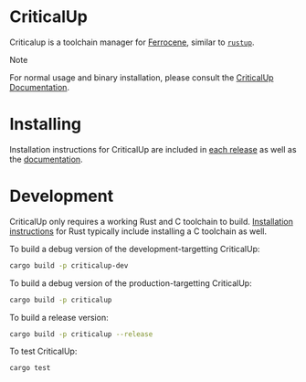 # CriticalUp

Criticalup is a toolchain manager for [Ferrocene][ferrocene], similar to [`rustup`][rustup].

> [!NOTE]  
>
> For normal usage and binary installation, please consult the [CriticalUp Documentation][criticalup-docs].

# Installing

Installation instructions for CriticalUp are included in [each release](https://github.com/ferrocene/criticalup/releases) as well as the [documentation][criticalup-docs].


# Development

CriticalUp only requires a working Rust and C toolchain to build. [Installation instructions][rust-install] for Rust typically include installing a C toolchain as well.

To build a debug version of the development-targetting CriticalUp:

```bash
cargo build -p criticalup-dev
```

To build a debug version of the production-targetting CriticalUp:

```bash
cargo build -p criticalup
```

To build a release version:

```bash
cargo build -p criticalup --release
```

To test CriticalUp:

```bash
cargo test
```

[criticalup-docs]: https://ferrocene.github.io/criticalup
[rustup]: https://github.com/rust-lang/rustup
[ferrocene]: https://ferrocene.dev/
[rust-install]: https://www.rust-lang.org/tools/install